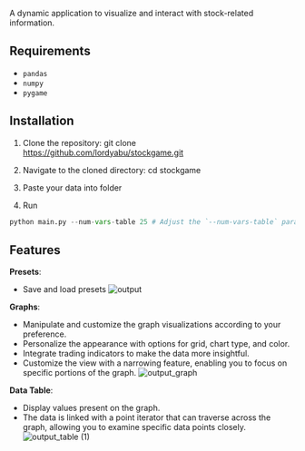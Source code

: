 A dynamic application to visualize and interact with stock-related information.

## Requirements
- `pandas`
- `numpy`
- `pygame`

## Installation

1. Clone the repository:
git clone https://github.com/lordyabu/stockgame.git

2. Navigate to the cloned directory:
cd stockgame

3. Paste your data into folder

4. Run

```python
python main.py --num-vars-table 25 # Adjust the `--num-vars-table` parameter based on your preference.
```

## Features

**Presets**:
- Save and load presets
![output](https://github.com/lordyabu/stockgame/assets/92772420/84400940-6052-4b78-b9b5-f1fd64e28269)

**Graphs**: 
- Manipulate and customize the graph visualizations according to your preference.
- Personalize the appearance with options for grid, chart type, and color.
- Integrate trading indicators to make the data more insightful.
- Customize the view with a narrowing feature, enabling you to focus on specific portions of the graph.
![output_graph](https://github.com/lordyabu/stockgame/assets/92772420/451ee660-4276-47f7-84a0-2ffb0d45addd)

**Data Table**: 
- Display values present on the graph.
- The data is linked with a point iterator that can traverse across the graph, allowing you to examine specific data points closely.
![output_table (1)](https://github.com/lordyabu/stockgame/assets/92772420/4210ad35-8199-4405-aa31-dae777e2ebcd)
